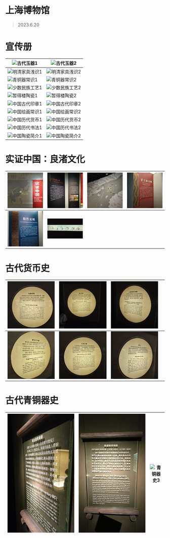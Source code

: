 # 上海博物馆

> 2023.6.20

# 宣传册

| ![古代玉器1](上海博物馆.assets/古代玉器1.jpg)         | ![古代玉器2](上海博物馆.assets/古代玉器2.jpg)         |
| ----------------------------------------------------- | ----------------------------------------------------- |
| ![明清家具浅识1](上海博物馆.assets/明清家具浅识1.jpg) | ![明清家具浅识2](上海博物馆.assets/明清家具浅识2.jpg) |
| ![青铜器常识1](上海博物馆.assets/青铜器常识1.jpg)     | ![青铜器常识2](上海博物馆.assets/青铜器常识2.jpg)     |
| ![少数民族工艺1](上海博物馆.assets/少数民族工艺1.jpg) | ![少数民族工艺2](上海博物馆.assets/少数民族工艺2.jpg) |
| ![暂得楼陶瓷1](上海博物馆.assets/暂得楼陶瓷1.jpg)     | ![暂得楼陶瓷2](上海博物馆.assets/暂得楼陶瓷2.jpg)     |
| ![中国古代印章1](上海博物馆.assets/中国古代印章1.jpg) | ![中国古代印章2](上海博物馆.assets/中国古代印章2.jpg) |
| ![中国绘画常识1](上海博物馆.assets/中国绘画常识1.jpg) | ![中国绘画常识2](上海博物馆.assets/中国绘画常识2.jpg) |
| ![中国历代货币1](上海博物馆.assets/中国历代货币1.jpg) | ![中国历代货币2](上海博物馆.assets/中国历代货币2.jpg) |
| ![中国历代书法1](上海博物馆.assets/中国历代书法1.jpg) | ![中国历代书法2](上海博物馆.assets/中国历代书法2.jpg) |
| ![中国陶瓷简介1](上海博物馆.assets/中国陶瓷简介1.jpg) | ![中国陶瓷简介2](上海博物馆.assets/中国陶瓷简介2.jpg) |

# 实证中国：良渚文化

| ![实证中国](上海博物馆.assets/实证中国.jpg) | ![良渚文明1](上海博物馆.assets/良渚文明1.jpg)   | ![良渚文明2](上海博物馆.assets/良渚文明2.jpg) | ![手工业文明](上海博物馆.assets/手工业文明.jpg) |
| ------------------------------------------- | ----------------------------------------------- | --------------------------------------------- | ----------------------------------------------- |
| ![稻作文明](上海博物馆.assets/稻作文明.jpg) | ![玉琮的诞生](上海博物馆.assets/玉琮的诞生.jpg) |                                               |                                                 |

# 古代货币史

| ![货币史1](上海博物馆.assets/货币史1.jpg) | ![货币史2](上海博物馆.assets/货币史2.jpg) | ![货币史3](上海博物馆.assets/货币史3.jpg) |      |
| ----------------------------------------- | ----------------------------------------- | ----------------------------------------- | ---- |
| ![货币史4](上海博物馆.assets/货币史4.jpg) | ![货币史5](上海博物馆.assets/货币史5.jpg) | ![货币史6](上海博物馆.assets/货币史6.jpg) |      |

# 古代青铜器史

| ![青铜器史1](上海博物馆.assets/青铜器史1.jpg) | ![青铜器史2](上海博物馆.assets/青铜器史2.jpg) | ![青铜器史3](上海博物馆.assets/青铜器史3.jpg) |
| --------------------------------------------- | --------------------------------------------- | --------------------------------------------- |

